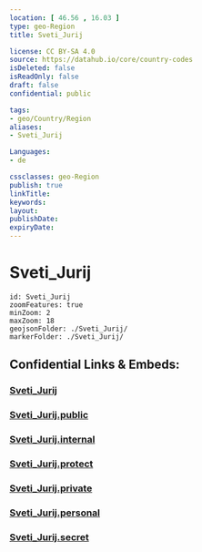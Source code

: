 ```yaml
---
location: [ 46.56 , 16.03 ] 
type: geo-Region
title: Sveti_Jurij

license: CC BY-SA 4.0
source: https://datahub.io/core/country-codes
isDeleted: false
isReadOnly: false
draft: false
confidential: public

tags:
- geo/Country/Region
aliases:
- Sveti_Jurij

Languages:
- de

cssclasses: geo-Region
publish: true
linkTitle: 
keywords: 
layout: 
publishDate: 
expiryDate: 
---
```


# Sveti_Jurij

```leaflet
id: Sveti_Jurij
zoomFeatures: true 
minZoom: 2 
maxZoom: 18
geojsonFolder: ./Sveti_Jurij/
markerFolder: ./Sveti_Jurij/
```


## Confidential Links & Embeds: 

### [Sveti_Jurij](/_Standards/Earth/Continent/Europe/Europe~Central/Slovenia/Regions~Slovenia/Pomurska/counties~Pomurska/Sveti_Jurij.md) 

### [Sveti_Jurij.public](/_public/Earth/Continent/Europe/Europe~Central/Slovenia/Regions~Slovenia/Pomurska/counties~Pomurska/Sveti_Jurij.public.md) 

### [Sveti_Jurij.internal](/_internal/Earth/Continent/Europe/Europe~Central/Slovenia/Regions~Slovenia/Pomurska/counties~Pomurska/Sveti_Jurij.internal.md) 

### [Sveti_Jurij.protect](/_protect/Earth/Continent/Europe/Europe~Central/Slovenia/Regions~Slovenia/Pomurska/counties~Pomurska/Sveti_Jurij.protect.md) 

### [Sveti_Jurij.private](/_private/Earth/Continent/Europe/Europe~Central/Slovenia/Regions~Slovenia/Pomurska/counties~Pomurska/Sveti_Jurij.private.md) 

### [Sveti_Jurij.personal](/_personal/Earth/Continent/Europe/Europe~Central/Slovenia/Regions~Slovenia/Pomurska/counties~Pomurska/Sveti_Jurij.personal.md) 

### [Sveti_Jurij.secret](/_secret/Earth/Continent/Europe/Europe~Central/Slovenia/Regions~Slovenia/Pomurska/counties~Pomurska/Sveti_Jurij.secret.md)

